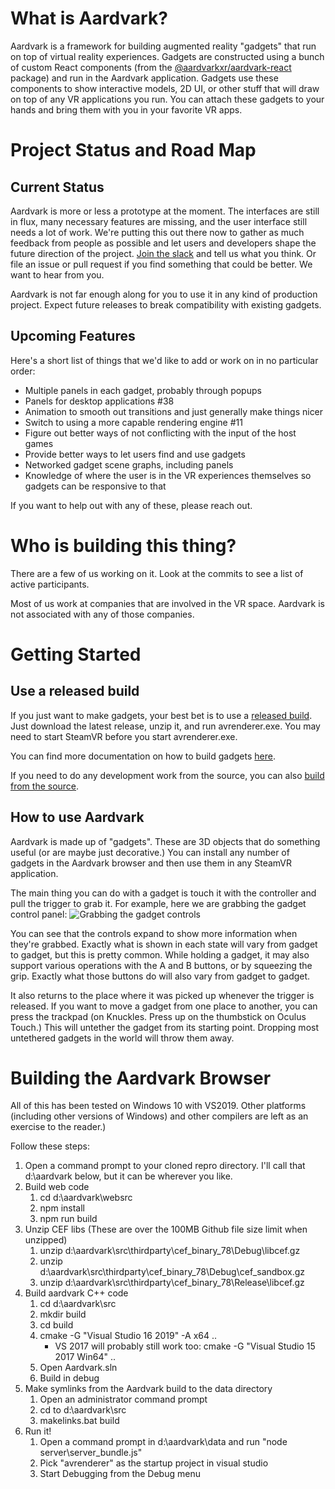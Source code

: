 # What is Aardvark?

Aardvark is a framework for building augmented reality "gadgets" that run on top of virtual reality experiences. 
Gadgets are constructed using a bunch of custom React components (from the [@aardvarkxr/aardvark-react](https://www.npmjs.com/package/@aardvarkxr/aardvark-react) package) and run in the Aardvark application.
Gadgets use these components to show interactive models, 2D UI, or other stuff that will draw on top of any VR applications you run.
You can attach these gadgets to your hands and bring them with you in your favorite VR apps.

# Project Status and Road Map

## Current Status

Aardvark is more or less a prototype at the moment.
The interfaces are still in flux, many necessary features are missing, and the user interface still needs a lot of work.
We're putting this out there now to gather as much feedback from people as possible and let users and developers shape the future direction of the project. 
[Join the slack](https://join.slack.com/t/aardvarkxr/shared_invite/enQtODU1MTM3NjI5OTg3LTM0MGI4NzRjZDBjYTJjN2E1ZWIxNjU5MzdmNWZjMWVmM2UzMWE4MWZhOWY1YzI2MDMzZDNmZjhhNzViY2YxYWU) and tell us what you think.
Or file an issue or pull request if you find something that could be better. 
We want to hear from you.

Aardvark is not far enough along for you to use it in any kind of production project.
Expect future releases to break compatibility with existing gadgets.

## Upcoming Features

Here's a short list of things that we'd like to add or work on in no particular order:

* Multiple panels in each gadget, probably through popups
* Panels for desktop applications #38
* Animation to smooth  out transitions and just generally make things nicer
* Switch to using a more capable rendering engine #11
* Figure out better ways of not conflicting with the input of the host games
* Provide better ways to let users find and use gadgets
* Networked gadget scene graphs, including panels
* Knowledge of where the user is in the VR experiences themselves so gadgets can be responsive to that

If you want to help out with any of these, please reach out.

# Who is building this thing?

There are a few of us working on it.
Look at the commits to see a list of active participants.

Most of us work at companies that are involved in the VR space.
Aardvark is not associated with any of those companies.

# Getting Started

## Use a released build

If you just want to make gadgets, your best bet is to use a <a href="https://github.com/JoeLudwig/aardvark/releases">released build</a>.
Just download the latest release, unzip it, and run avrenderer.exe.
You may need to start SteamVR before you start avrenderer.exe.

You can find more documentation on how to build gadgets [here](https://aardvarkxr.github.io/aardvark/).

If you need to do any development work from the source, you can also [build from the source](#building-the-aardvark-browser).

## How to use Aardvark

Aardvark is made up of "gadgets". 
These are 3D objects that do something useful (or are maybe just decorative.) 
You can install any number of gadgets in the Aardvark browser and then use them in any SteamVR application.

The main thing you can do with a gadget is touch it with the controller and pull the trigger to grab it. 
For example, here we are grabbing the gadget control panel:
![Grabbing the gadget controls](https://aardvarkxr.github.io/aardvark/images/grab_gadget_controls.gif)

You can see that the controls expand to show more information when they're grabbed.
Exactly what is shown in each state will vary from gadget to gadget, but this is pretty common.
While holding a gadget, it may also support various operations with the A and B buttons, or by squeezing the grip. 
Exactly what those buttons do will also vary from gadget to gadget.

It also returns to the place where it was picked up whenever the trigger is released. 
If you want to move a gadget from one place to another, you can press the trackpad (on Knuckles. Press up on the thumbstick on Oculus Touch.)
This will untether the gadget from its starting point.
Dropping most untethered gadgets in the world will throw them away.





# Building the Aardvark Browser

All of this has been tested on Windows 10 with VS2019.
Other platforms (including other versions of Windows) and other compilers are left as an exercise to the reader.)

Follow these steps:

1. Open a command prompt to your cloned repro directory. I'll call that d:\aardvark below, but it can be wherever you like.
2. Build web code
   1. cd d:\aardvark\websrc
   2. npm install
   3. npm run build
3. Unzip CEF libs (These are over the 100MB Github file size limit when unzipped)
   1. unzip d:\aardvark\src\thirdparty\cef_binary_78\Debug\libcef.gz
   2. unzip d:\aardvark\src\thirdparty\cef_binary_78\Debug\cef_sandbox.gz
   3. unzip d:\aardvark\src\thirdparty\cef_binary_78\Release\libcef.gz
4. Build aardvark C++ code
   1. cd d:\aardvark\src
   2. mkdir build
   3. cd build
   4. cmake -G "Visual Studio 16 2019" -A x64 .. 
      * VS 2017 will probably still work too: cmake -G "Visual Studio 15 2017 Win64" .. 
   5. Open Aardvark.sln 
   6. Build in debug
5. Make symlinks from the Aardvark build to the data directory
   1. Open an administrator command prompt
   2. cd to d:\aardvark\src
   3. makelinks.bat build
6. Run it!
   1. Open a command prompt in d:\aardvark\data and run "node server\server_bundle.js"
   1. Pick "avrenderer" as the startup project in visual studio
   2. Start Debugging from the Debug menu


